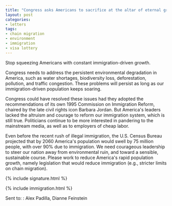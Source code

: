 ```yaml
---
title: "Congress asks Americans to sacrifice at the altar of eternal growth"
layout: post
categories:
- letters
tags:
- chain migration
- environment
- immigration
- visa lottery
---
```


Stop squeezing Americans with constant immigration-driven growth.

Congress needs to address the persistent environmental degradation in America, such as water shortages, biodiversity loss, deforestation, pollution, and traffic congestion. These problems will persist as long as our immigration-driven population keeps soaring.

Congress could have resolved these issues had they adopted the recommendations of its own 1995 Commission on Immigration Reform, chaired by the late civil rights icon Barbara Jordan. But America's leaders lacked the altruism and courage to reform our immigration system, which is still true. Politicians continue to be more interested in pandering to the mainstream media, as well as to employers of cheap labor.

Even before the recent rush of illegal immigration, the U.S. Census Bureau projected that by 2060 America's population would swell by 75 million people, with over 90% due to immigration. We need courageous leadership to steer our nation away from environmental ruin, and toward a sensible, sustainable course. Please work to reduce America's rapid population growth, namely legislation that would reduce immigration (e.g., stricter limits on chain migration).

{% include signature.html %}

{% include immigration.html %}

Sent to:
: Alex Padilla, Dianne Feinstein
